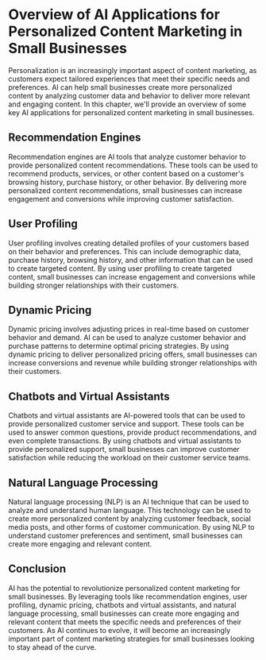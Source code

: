 Overview of AI Applications for Personalized Content Marketing in Small Businesses
==========================================================================================================================================

Personalization is an increasingly important aspect of content marketing, as customers expect tailored experiences that meet their specific needs and preferences. AI can help small businesses create more personalized content by analyzing customer data and behavior to deliver more relevant and engaging content. In this chapter, we'll provide an overview of some key AI applications for personalized content marketing in small businesses.

Recommendation Engines
----------------------

Recommendation engines are AI tools that analyze customer behavior to provide personalized content recommendations. These tools can be used to recommend products, services, or other content based on a customer's browsing history, purchase history, or other behavior. By delivering more personalized content recommendations, small businesses can increase engagement and conversions while improving customer satisfaction.

User Profiling
--------------

User profiling involves creating detailed profiles of your customers based on their behavior and preferences. This can include demographic data, purchase history, browsing history, and other information that can be used to create targeted content. By using user profiling to create targeted content, small businesses can increase engagement and conversions while building stronger relationships with their customers.

Dynamic Pricing
---------------

Dynamic pricing involves adjusting prices in real-time based on customer behavior and demand. AI can be used to analyze customer behavior and purchase patterns to determine optimal pricing strategies. By using dynamic pricing to deliver personalized pricing offers, small businesses can increase conversions and revenue while building stronger relationships with their customers.

Chatbots and Virtual Assistants
-------------------------------

Chatbots and virtual assistants are AI-powered tools that can be used to provide personalized customer service and support. These tools can be used to answer common questions, provide product recommendations, and even complete transactions. By using chatbots and virtual assistants to provide personalized support, small businesses can improve customer satisfaction while reducing the workload on their customer service teams.

Natural Language Processing
---------------------------

Natural language processing (NLP) is an AI technique that can be used to analyze and understand human language. This technology can be used to create more personalized content by analyzing customer feedback, social media posts, and other forms of customer communication. By using NLP to understand customer preferences and sentiment, small businesses can create more engaging and relevant content.

Conclusion
----------

AI has the potential to revolutionize personalized content marketing for small businesses. By leveraging tools like recommendation engines, user profiling, dynamic pricing, chatbots and virtual assistants, and natural language processing, small businesses can create more engaging and relevant content that meets the specific needs and preferences of their customers. As AI continues to evolve, it will become an increasingly important part of content marketing strategies for small businesses looking to stay ahead of the curve.
